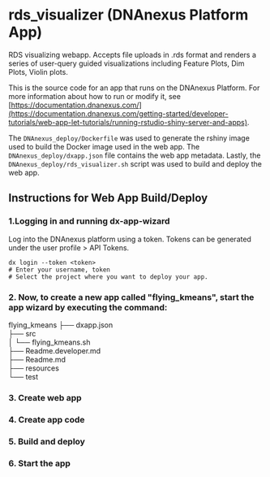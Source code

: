 <!-- dx-header -->
# rds_visualizer (DNAnexus Platform App)

RDS visualizing webapp. Accepts file uploads in .rds format and renders a series of user-query guided visualizations including Feature Plots, Dim Plots, Violin plots.

This is the source code for an app that runs on the DNAnexus Platform.
For more information about how to run or modify it, see
[https://documentation.dnanexus.com/](https://documentation.dnanexus.com/getting-started/developer-tutorials/web-app-let-tutorials/running-rstudio-shiny-server-and-apps).
<!-- /dx-header -->

<!-- Insert a description of your app here -->
The `DNAnexus_deploy/Dockerfile` was used to generate the rshiny image used to build the Docker image used in the web app. The `DNAnexus_deploy/dxapp.json` file contains the web app metadata. Lastly, the `DNAnexus_deploy/rds_visualizer.sh` script was used to build and deploy the web app.

## Instructions for Web App Build/Deploy

### 1.Logging in and running dx-app-wizard

Log into the DNAnexus platform using a token. Tokens can be generated under the user profile > API Tokens.

```
dx login --token <token>
# Enter your username, token
# Select the project where you want to deploy your app.
```
### 2. Now, to create a new app called "flying_kmeans", start the app wizard by executing the command:

flying_kmeans
├── dxapp.json <br>
├── src  <br>
│   └── flying_kmeans.sh  <br>
├── Readme.developer.md  <br>
├── Readme.md <br>
├── resources <br>
└── test

### 3. Create web app

### 4. Create app code

### 5. Build and deploy

### 6. Start the app

<!--
TODO: This app directory was automatically generated by dx-app-wizard;
please edit this Readme.md file to include essential documentation about
your app that would be helpful to users. (Also see the
Readme.developer.md.) Once you're done, you can remove these TODO
comments.

For more info, see https://documentation.dnanexus.com/developer.
-->
